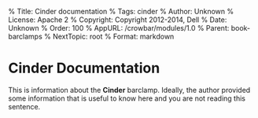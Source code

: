 % Title: Cinder documentation
% Tags: cinder
% Author: Unknown
% License: Apache 2
% Copyright: Copyright 2012-2014, Dell 
% Date: Unknown
% Order: 100
% AppURL: /crowbar/modules/1.0
% Parent: book-barclamps
% NextTopic: root
% Format: markdown

# Cinder Documentation

This is information about the **Cinder** barclamp. Ideally, the author provided some information that is 
useful to know here and you are not reading this sentence.
